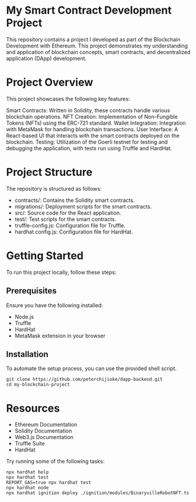 

# My Smart Contract Development Project
This repository contains a project I developed as part of the Blockchain Development with Ethereum. This project demonstrates my understanding and application of blockchain concepts, smart contracts, and decentralized application (DApp) development.

# Project Overview
This project showcases the following key features:

Smart Contracts: Written in Solidity, these contracts handle various blockchain operations.
NFT Creation: Implementation of Non-Fungible Tokens (NFTs) using the ERC-721 standard.
Wallet Integration: Integration with MetaMask for handling blockchain transactions.
User Interface: A React-based UI that interacts with the smart contracts deployed on the blockchain.
Testing: Utilization of the Goerli testnet for testing and debugging the application, with tests run using Truffle and HardHat.




# Project Structure
The repository is structured as follows:

- contracts/: Contains the Solidity smart contracts.
- migrations/: Deployment scripts for the smart contracts.
- src/: Source code for the React application.
- test/: Test scripts for the smart contracts.
- truffle-config.js: Configuration file for Truffle.
- hardhat.config.js: Configuration file for HardHat.

# Getting Started
To run this project locally, follow these steps:

## Prerequisites
Ensure you have the following installed:

- Node.js
- Truffle
- HardHat
- MetaMask extension in your browser

## Installation
To automate the setup process, you can use the provided shell script.

```shell
git clone https://github.com/peterchijioke/dapp-backend.git
cd my-blockchain-project
```

# Resources
- Ethereum Documentation
- Solidity Documentation
- Web3.js Documentation
- Truffle Suite
- HardHat


Try running some of the following tasks:

```shell
npx hardhat help
npx hardhat test
REPORT_GAS=true npx hardhat test
npx hardhat node
npx hardhat ignition deploy ./ignition/modules/BinaryvilleRobotNFT.ts
```
